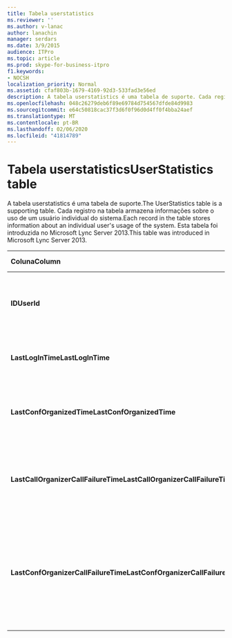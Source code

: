 ```yaml
---
title: Tabela userstatistics
ms.reviewer: ''
ms.author: v-lanac
author: lanachin
manager: serdars
ms.date: 3/9/2015
audience: ITPro
ms.topic: article
ms.prod: skype-for-business-itpro
f1.keywords:
- NOCSH
localization_priority: Normal
ms.assetid: cfaf803b-1679-4169-92d3-533fad3e56ed
description: A tabela userstatistics é uma tabela de suporte. Cada registro na tabela armazena informações sobre o uso de um usuário individual do sistema. Esta tabela foi introduzida no Microsoft Lync Server 2013.
ms.openlocfilehash: 048c26279deb6f89e69784d754567dfde84d9983
ms.sourcegitcommit: e64c50818cac37f3d6f0f96d0d4ff0f4bba24aef
ms.translationtype: MT
ms.contentlocale: pt-BR
ms.lasthandoff: 02/06/2020
ms.locfileid: "41814789"
---
```

# <a name="userstatistics-table"></a><span data-ttu-id="e8ee2-105">Tabela userstatistics</span><span class="sxs-lookup"><span data-stu-id="e8ee2-105">UserStatistics table</span></span>
 
<span data-ttu-id="e8ee2-106">A tabela userstatistics é uma tabela de suporte.</span><span class="sxs-lookup"><span data-stu-id="e8ee2-106">The UserStatistics table is a supporting table.</span></span> <span data-ttu-id="e8ee2-107">Cada registro na tabela armazena informações sobre o uso de um usuário individual do sistema.</span><span class="sxs-lookup"><span data-stu-id="e8ee2-107">Each record in the table stores information about an individual user's usage of the system.</span></span> <span data-ttu-id="e8ee2-108">Esta tabela foi introduzida no Microsoft Lync Server 2013.</span><span class="sxs-lookup"><span data-stu-id="e8ee2-108">This table was introduced in Microsoft Lync Server 2013.</span></span>
  
|<span data-ttu-id="e8ee2-109">**Coluna**</span><span class="sxs-lookup"><span data-stu-id="e8ee2-109">**Column**</span></span>|<span data-ttu-id="e8ee2-110">**Tipo de dados**</span><span class="sxs-lookup"><span data-stu-id="e8ee2-110">**Data Type**</span></span>|<span data-ttu-id="e8ee2-111">**Chave/índice**</span><span class="sxs-lookup"><span data-stu-id="e8ee2-111">**Key/Index**</span></span>|<span data-ttu-id="e8ee2-112">**Detalhes**</span><span class="sxs-lookup"><span data-stu-id="e8ee2-112">**Details**</span></span>|
|:-----|:-----|:-----|:-----|
|<span data-ttu-id="e8ee2-113">**ID**</span><span class="sxs-lookup"><span data-stu-id="e8ee2-113">**UserId**</span></span> <br/> |<span data-ttu-id="e8ee2-114">int</span><span class="sxs-lookup"><span data-stu-id="e8ee2-114">int</span></span>  <br/> |<span data-ttu-id="e8ee2-115">Primária</span><span class="sxs-lookup"><span data-stu-id="e8ee2-115">Primary</span></span>  <br/> |<span data-ttu-id="e8ee2-116">Número exclusivo que identifica esse usuário.</span><span class="sxs-lookup"><span data-stu-id="e8ee2-116">Unique number identifying this user.</span></span>  <br/> |
|<span data-ttu-id="e8ee2-117">**LastLogInTime**</span><span class="sxs-lookup"><span data-stu-id="e8ee2-117">**LastLogInTime**</span></span> <br/> |<span data-ttu-id="e8ee2-118">datetime</span><span class="sxs-lookup"><span data-stu-id="e8ee2-118">datetime</span></span>  <br/> ||<span data-ttu-id="e8ee2-119">Última vez em que o usuário se conectou.</span><span class="sxs-lookup"><span data-stu-id="e8ee2-119">Last time the user logged in.</span></span>  <br/> |
|<span data-ttu-id="e8ee2-120">**LastConfOrganizedTime**</span><span class="sxs-lookup"><span data-stu-id="e8ee2-120">**LastConfOrganizedTime**</span></span> <br/> |<span data-ttu-id="e8ee2-121">datetime</span><span class="sxs-lookup"><span data-stu-id="e8ee2-121">datetime</span></span>  <br/> ||<span data-ttu-id="e8ee2-122">Última vez em que o usuário organizou uma conferência.</span><span class="sxs-lookup"><span data-stu-id="e8ee2-122">Last time the user organized a conference.</span></span>  <br/> |
|<span data-ttu-id="e8ee2-123">**LastCallOrganizerCallFailureTime**</span><span class="sxs-lookup"><span data-stu-id="e8ee2-123">**LastCallOrganizerCallFailureTime**</span></span> <br/> |<span data-ttu-id="e8ee2-124">datetime</span><span class="sxs-lookup"><span data-stu-id="e8ee2-124">datetime</span></span>  <br/> ||<span data-ttu-id="e8ee2-125">Última vez que o usuário experimentou uma falha na chamada.</span><span class="sxs-lookup"><span data-stu-id="e8ee2-125">Last time the user experienced a call failure.</span></span>  <br/> |
|<span data-ttu-id="e8ee2-126">**LastConfOrganizerCallFailureTime**</span><span class="sxs-lookup"><span data-stu-id="e8ee2-126">**LastConfOrganizerCallFailureTime**</span></span> <br/> |<span data-ttu-id="e8ee2-127">datetime</span><span class="sxs-lookup"><span data-stu-id="e8ee2-127">datetime</span></span>  <br/> ||<span data-ttu-id="e8ee2-128">Última vez que o usuário experimentou uma falha na chamada como um organizador de conferências.</span><span class="sxs-lookup"><span data-stu-id="e8ee2-128">Last time the user experienced a call failure as a conference organizer.</span></span>  <br/> |
   

